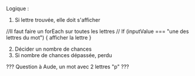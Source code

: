 Logique :

1. Si lettre trouvée, elle doit s'afficher

//Il faut faire un forEach sur toutes les lettres
// If (inputValue === "une des lettres du mot") {
    afficher la lettre
}

2. Décider un nombre de chances
3. Si nombre de chances dépassée, perdu




??? Question à Aude, un mot avec 2 lettres "p" ???
